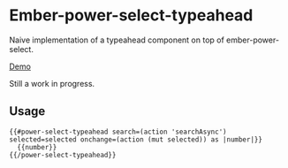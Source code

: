 # Ember-power-select-typeahead

Naive implementation of a typeahead component on top of ember-power-select.

[Demo](https://ember-power-select-typeahead.pagefrontapp.com/)

Still a work in progress.

## Usage

```hsb
{{#power-select-typeahead search=(action 'searchAsync') selected=selected onchange=(action (mut selected)) as |number|}}
  {{number}}
{{/power-select-typeahead}}
```